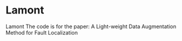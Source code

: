 # Lamont
Lamont
The code is for the paper: A Light-weight Data Augmentation Method for Fault Localization
